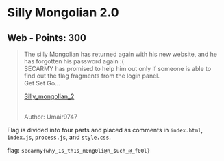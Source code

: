 # Silly Mongolian 2.0

## Web - Points: 300

> The silly Mongolian has returned again with his new website, and he has forgotten his password again :( <br>SECARMY has promised to help him out only if someone is able to find out the flag fragments from the login panel.<br>Get Set Go...<br>
>
> <a href="https://sec-army.ml/silly_mongolian2/">Silly_mongolian_2</a><br><br>
>
> 
>
> 
>
> Author: Umair9747
>

Flag is divided into four parts and placed as comments in `index.html`, `index.js`, `process.js`, and `style.css`.

flag: `secarmy{why_1s_th1s_m0ng0li@n_$uch_@_f00l}`